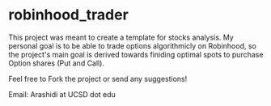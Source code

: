 # robinhood_trader

This project was meant to create a template for stocks analysis. My personal goal is to be able to trade options algorithmicly on Robinhood, so the project's main goal is derived towards finiding optimal spots to purchase Option shares (Put and Call).

Feel free to Fork the project or send any suggestions!


Email: Arashidi at UCSD dot edu
